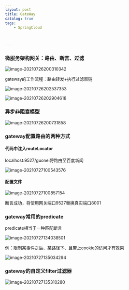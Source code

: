 ```yaml
---
layout: post
title: GateWay
catalog: true
tags:
    - SpringCloud



---
```


### 微服务架构网关：路由、断言、过滤

![image-20210726200310342](https://gitee.com/chrisxyq/picgo/raw/master/https://gitee.com/chrisxyq/image-20210726200310342.png)

gateway的工作流程：路由转发+执行过滤器链

![image-20210726202537353](https://gitee.com/chrisxyq/picgo/raw/master/https://gitee.com/chrisxyq/image-20210726202537353.png)

![image-20210726202904618](https://gitee.com/chrisxyq/picgo/raw/master/https://gitee.com/chrisxyq/image-20210726202904618.png)

### 异步非阻塞模型

![image-20210726200731858](https://gitee.com/chrisxyq/picgo/raw/master/https://gitee.com/chrisxyq/image-20210726200731858.png)

### gateway配置路由的两种方式

#### 代码中注入routeLocator

localhost:9527/guonei将路由至百度新闻

![image-20210727100543576](https://gitee.com/chrisxyq/picgo/raw/master/https://gitee.com/chrisxyq/image-20210727100543576.png)

#### 配置文件

![image-20210727100857154](https://gitee.com/chrisxyq/picgo/raw/master/https://gitee.com/chrisxyq/image-20210727100857154.png)

断言成功，将使用网关端口9527替换真实端口8001

### gateway常用的predicate

predicate相当于一种匹配断言

![image-20210727134038501](https://gitee.com/chrisxyq/picgo/raw/master/https://gitee.com/chrisxyq/image-20210727134038501.png)

例：限制某事件之后、某路径下、且带上cookie的访问才有效果

![image-20210727135034294](https://gitee.com/chrisxyq/picgo/raw/master/https://gitee.com/chrisxyq/image-20210727135034294.png)

### gateway的自定义filter过滤器

![image-20210727135310280](https://gitee.com/chrisxyq/picgo/raw/master/https://gitee.com/chrisxyq/image-20210727135310280.png)

